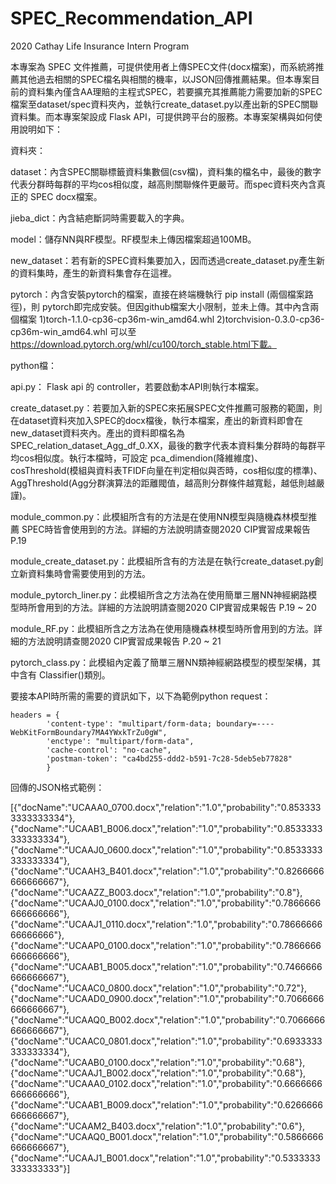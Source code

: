 # SPEC_Recommendation_API
2020 Cathay Life Insurance Intern Program

本專案為 SPEC 文件推薦，可提供使用者上傳SPEC文件(docx檔案)，而系統將推薦其他過去相關的SPEC檔名與相關的機率，以JSON回傳推薦結果。但本專案目前的資料集內僅含AA理賠的主程式SPEC，若要擴充其推薦能力需要加新的SPEC檔案至dataset/spec資料夾內，並執行create_dataset.py以產出新的SPEC關聯資料集。而本專案架設成 Flask API，可提供跨平台的服務。本專案架構與如何使用說明如下：


資料夾：

dataset：內含SPEC關聯標籤資料集數個(csv檔)，資料集的檔名中，最後的數字代表分群時每群的平均cos相似度，越高則關聯條件更嚴苛。而spec資料夾內含真正的 SPEC docx檔案。

jieba_dict：內含結疤斷詞時需要載入的字典。    

model：儲存NN與RF模型。RF模型未上傳因檔案超過100MB。    

new_dataset：若有新的SPEC資料集要加入，因而透過create_dataset.py產生新的資料集時，產生的新資料集會存在這裡。    

pytorch：內含安裝pytorch的檔案，直接在終端機執行 pip install (兩個檔案路徑)，則 pytorch即完成安裝。但因github檔案大小限制，並未上傳。其中內含兩個檔案
                1)torch-1.1.0-cp36-cp36m-win_amd64.whl
                2)torchvision-0.3.0-cp36-cp36m-win_amd64.whl
                可以至 https://download.pytorch.org/whl/cu100/torch_stable.html下載。


python檔：

api.py： Flask api 的 controller，若要啟動本API則執行本檔案。
    
create_dataset.py：若要加入新的SPEC來拓展SPEC文件推薦可服務的範圍，則在dataset資料夾加入SPEC的docx檔後，執行本檔案，產出的新資料即會在new_dataset資料夾內。產出的資料即檔名為SPEC_relation_dataset_Agg_df_0.XX，最後的數字代表本資料集分群時的每群平均cos相似度。執行本檔時，可設定 pca_dimendion(降維維度)、cosThreshold(模組與資料表TFIDF向量在判定相似與否時，cos相似度的標準)、AggThreshold(Agg分群演算法的距離閥值，越高則分群條件越寬鬆，越低則越嚴謹)。
    
module_common.py：此模組所含有的方法是在使用NN模型與隨機森林模型推薦 SPEC時皆會使用到的方法。詳細的方法說明請查閱2020 CIP實習成果報告 P.19

module_create_dataset.py：此模組所含有的方法是在執行create_dataset.py創立新資料集時會需要使用到的方法。

module_pytorch_liner.py：此模組所含之方法為在使用簡單三層NN神經網路模型時所會用到的方法。詳細的方法說明請查閱2020 CIP實習成果報告 P.19 ~ 20

module_RF.py：此模組所含之方法為在使用隨機森林模型時所會用到的方法。詳細的方法說明請查閱2020 CIP實習成果報告 P.20 ~ 21

pytorch_class.py：此模組內定義了簡單三層NN類神經網路模型的模型架構，其中含有 Classifier()類別。


要接本API時所需的需要的資訊如下，以下為範例python request：

	headers = {
    		'content-type': "multipart/form-data; boundary=----WebKitFormBoundary7MA4YWxkTrZu0gW",
    		'enctype': "multipart/form-data",
    		'cache-control': "no-cache",
    		'postman-token': "ca4bd255-ddd2-b591-7c28-5deb5eb77828"
    		}


回傳的JSON格式範例：

  [{"docName":"UCAAA0_0700.docx","relation":"1.0","probability":"0.8533333333333334"},
  {"docName":"UCAAB1_B006.docx","relation":"1.0","probability":"0.8533333333333334"},
  {"docName":"UCAAJ0_0600.docx","relation":"1.0","probability":"0.8533333333333334"},
  {"docName":"UCAAH3_B401.docx","relation":"1.0","probability":"0.8266666666666667"},
  {"docName":"UCAAZZ_B003.docx","relation":"1.0","probability":"0.8"},
  {"docName":"UCAAJ0_0100.docx","relation":"1.0","probability":"0.7866666666666666"},
  {"docName":"UCAAJ1_0110.docx","relation":"1.0","probability":"0.7866666666666666"},
  {"docName":"UCAAP0_0100.docx","relation":"1.0","probability":"0.7866666666666666"},
  {"docName":"UCAAB1_B005.docx","relation":"1.0","probability":"0.7466666666666667"},
  {"docName":"UCAAC0_0800.docx","relation":"1.0","probability":"0.72"},
  {"docName":"UCAAD0_0900.docx","relation":"1.0","probability":"0.7066666666666667"},
  {"docName":"UCAAQ0_B002.docx","relation":"1.0","probability":"0.7066666666666667"},
  {"docName":"UCAAC0_0801.docx","relation":"1.0","probability":"0.6933333333333334"},
  {"docName":"UCAAB0_0100.docx","relation":"1.0","probability":"0.68"},
  {"docName":"UCAAJ1_B002.docx","relation":"1.0","probability":"0.68"},
  {"docName":"UCAAA0_0102.docx","relation":"1.0","probability":"0.6666666666666666"},
  {"docName":"UCAAB1_B009.docx","relation":"1.0","probability":"0.6266666666666667"},
  {"docName":"UCAAM2_B403.docx","relation":"1.0","probability":"0.6"},
  {"docName":"UCAAQ0_B001.docx","relation":"1.0","probability":"0.5866666666666667"},
  {"docName":"UCAAJ1_B001.docx","relation":"1.0","probability":"0.5333333333333333"}]
